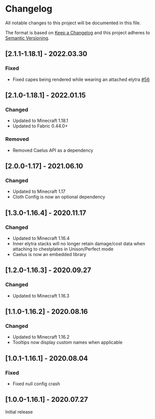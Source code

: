 # Changelog
All notable changes to this project will be documented in this file.

The format is based on [Keep a Changelog](http://keepachangelog.com/en/1.0.0/) and this project adheres to [Semantic Versioning](http://semver.org/spec/v2.0.0.html).

## [2.1.1-1.18.1] - 2022.03.30
### Fixed
- Fixed capes being rendered while wearing an attached elytra [#56](https://github.com/TheIllusiveC4/Colytra/issues/56)

## [2.1.0-1.18.1] - 2022.01.15
### Changed
- Updated to Minecraft 1.18.1
- Updated to Fabric 0.44.0+
### Removed
- Removed Caelus API as a dependency

## [2.0.0-1.17] - 2021.06.10
### Changed
- Updated to Minecraft 1.17
- Cloth Config is now an optional dependency

## [1.3.0-1.16.4] - 2020.11.17
### Changed
- Updated to Minecraft 1.16.4
- Inner elytra stacks will no longer retain damage/cost data when attaching to chestplates in Unison/Perfect mode
- Caelus is now an embedded library

## [1.2.0-1.16.3] - 2020.09.27
### Changed
- Updated to Minecraft 1.16.3

## [1.1.0-1.16.2] - 2020.08.16
### Changed
- Updated to Minecraft 1.16.2
- Tooltips now display custom names when applicable

## [1.0.1-1.16.1] - 2020.08.04
### Fixed
- Fixed null config crash

## [1.0.0-1.16.1] - 2020.07.27
Initial release
